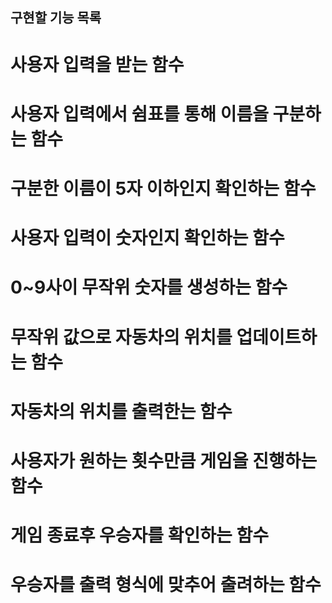## 구현할 기능 목록

# 사용자 입력을 받는 함수

# 사용자 입력에서 쉼표를 통해 이름을 구분하는 함수

# 구분한 이름이 5자 이하인지 확인하는 함수

# 사용자 입력이 숫자인지 확인하는 함수

# 0~9사이 무작위 숫자를 생성하는 함수

# 무작위 값으로 자동차의 위치를 업데이트하는 함수

# 자동차의 위치를 출력한는 함수

# 사용자가 원하는 횟수만큼 게임을 진행하는 함수

# 게임 종료후 우승자를 확인하는 함수

# 우승자를 출력 형식에 맞추어 출려하는 함수